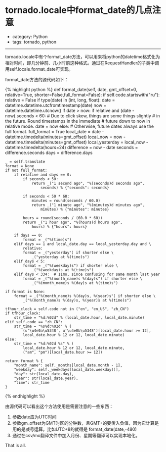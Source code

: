 # tornado.locale中format_date的几点注意
- category: Python
- tags: tornado, python

---

tornado.locale中有个format_date方法，可以用来将python的datetime格式化为相对时间，即几分钟前、几小时前这种格式。通过在RequestHandler的子类中调用self.locale.format_date可实现。

format_date方法的源代码如下：

{% highlight python %}
def format_date(self, date, gmt_offset=0, relative=True, shorter=False,full_format=False):
    if self.code.startswith("ru"):
        relative = False
    if type(date) in (int, long, float):
        date = datetime.datetime.utcfromtimestamp(date)
    now = datetime.datetime.utcnow()
    if date > now:
        if relative and (date - now).seconds < 60:
            # Due to click skew, things are some things slightly
            # in the future. Round timestamps in the immediate
            # future down to now in relative mode.
            date = now
        else:
            # Otherwise, future dates always use the full format.
            full_format = True
    local_date = date - datetime.timedelta(minutes=gmt_offset)
    local_now = now - datetime.timedelta(minutes=gmt_offset)
    local_yesterday = local_now - datetime.timedelta(hours=24)
    difference = now - date
    seconds = difference.seconds
    days = difference.days

    _ = self.translate
    format = None
    if not full_format:
        if relative and days == 0:
            if seconds < 50:
                return _("1 second ago", "%(seconds)d seconds ago",
                    seconds) % {"seconds": seconds}

            if seconds < 50 * 60:
                minutes = round(seconds / 60.0)
                return _("1 minute ago", "%(minutes)d minutes ago",
                    minutes) % {"minutes": minutes}

            hours = round(seconds / (60.0 * 60))
            return _("1 hour ago", "%(hours)d hours ago",
                hours) % {"hours": hours}

        if days == 0:
            format = _("%(time)s")
        elif days == 1 and local_date.day == local_yesterday.day and \
            relative:
            format = _("yesterday") if shorter else \
                _("yesterday at %(time)s")
        elif days < 5:
            format = _("%(weekday)s") if shorter else \
                _("%(weekday)s at %(time)s")
        elif days < 334:  # 11mo, since confusing for same month last year
            format = _("%(month_name)s %(day)s") if shorter else \
                _("%(month_name)s %(day)s at %(time)s")

    if format is None:
        format = _("%(month_name)s %(day)s, %(year)s") if shorter else \
            _("%(month_name)s %(day)s, %(year)s at %(time)s")

    tfhour_clock = self.code not in ("en", "en_US", "zh_CN")
    if tfhour_clock:
        str_time = "%d:%02d" % (local_date.hour, local_date.minute)
    elif self.code == "zh_CN":
        str_time = "%s%d:%02d" % (
            (u'\u4e0a\u5348', u'\u4e0b\u5348')[local_date.hour >= 12],
            local_date.hour % 12 or 12, local_date.minute)
    else:
        str_time = "%d:%02d %s" % (
            local_date.hour % 12 or 12, local_date.minute,
            ("am", "pm")[local_date.hour >= 12])

    return format % {
        "month_name": self._months[local_date.month - 1],
        "weekday": self._weekdays[local_date.weekday()],
        "day": str(local_date.day),
        "year": str(local_date.year),
        "time": str_time
    }
{% endhighlight %}

由源代码可以看出这个方法使用是需要注意的一些东西：

1. 参数date应为UTC时间
2. 参数gm_offset为GMT时区的分钟数，且GMT+的要传入负值，因为它计算是用的是减号运算。比如UTC+8的就得是 format_date(date,-480)
3. 通过在csv/mo翻译文件中加入月份、星期等翻译可以实现本地化。

That is all.